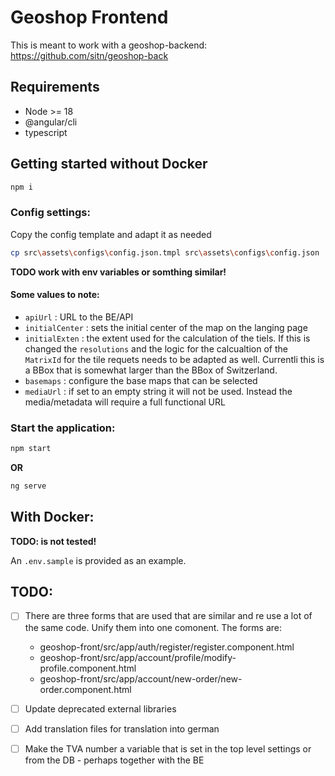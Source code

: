 # Geoshop Frontend

This is meant to work with a geoshop-backend: https://github.com/sitn/geoshop-back

## Requirements

 * Node >= 18
 * @angular/cli
 * typescript

## Getting started without Docker

```sh
npm i
```
### Config settings:
Copy the config template and adapt it as needed

```sh
cp src\assets\configs\config.json.tmpl src\assets\configs\config.json
```

**TODO work with env variables or somthing similar!**

#### Some values to note:

- `apiUrl` : URL to the BE/API
- `initialCenter` : sets the initial center of the map on the langing page
- `initialExten` : the extent used for the calculation of the tiels. If this is changed the `resolutions` and the logic for the calcualtion of the `MatrixId` for the tile requets needs to be adapted as well. Currentli this is a BBox that is somewhat larger than the BBox of Switzerland.
- `basemaps` : configure the base maps that can be selected
- `mediaUrl` : if set to an empty string it will not be used. Instead the media/metadata will require a full functional URL

### Start the application:

```sh
npm start
```
**OR**
```sh
ng serve
```

## With Docker:

**TODO: is not tested!**

An `.env.sample` is provided as an example.


## TODO:

- [ ] There are three forms that are used that are similar and re use a lot of the same code. Unify them into one comonent. The forms are:

	- geoshop-front/src/app/auth/register/register.component.html
	- geoshop-front/src/app/account/profile/modify-profile.component.html
	- geoshop-front/src/app/account/new-order/new-order.component.html

- [ ] Update deprecated external libraries

- [ ] Add translation files for translation into german

- [ ] Make the TVA number a variable that is set in the top level settings or from the DB - perhaps together with the BE